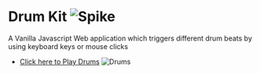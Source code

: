 # Drum Kit <img src="http://smileys.emoticonsonly.com/emoticons/s/spike-1268.gif" border="0" alt="Spike" title = "Spike emoticon" />

A Vanilla Javascript Web application which triggers different drum beats by using keyboard keys or mouse clicks  
- [Click here to Play Drums](https://deolekarmayuresh.github.io/Drum-Kit/) <img src="http://smileys.emoticonsonly.com/emoticons/d/drums-1210.gif" border="0" alt="Drums" title = "Drums emoticon" />
